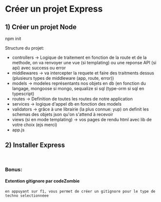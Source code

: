 # Créer un projet Express

## 1) Créer un projet Node

npm init

Structure du projet: 
- controllers -> Logique de traitement en fonction de la route et de la methode, on va renvoyer une vue (si templating) ou une reponse API (si api) avec success ou error
- middlewares -> va intercepter la requete et faire des traitments dessus (plusieurs types de middleware (app, route, error))
- models -> modeles représentants nos objets en db (en fonction du langage, mongoose si mongo, sequalize si sql (type-orm si sql en typescript)
- routes -> Definition de toutes les routes de notre application
- services -> logique d'appel db en fonction des models
- validators -> grâce à une librairie (la plus connue: yup) on definit les schemas des objets json qu'on s'attend à recevoir
- views (si en mode templating) -> vos pages de rendu html avec lib de votre choix (ejs merci)
- app.js

## 2) Installer Express

</br>
</hr>

### Bonus:
#### Extention gitignore par codeZombie
`en appuyant sur f1, vous permet de créer un gitignore pour le type de techno selectionnéee`